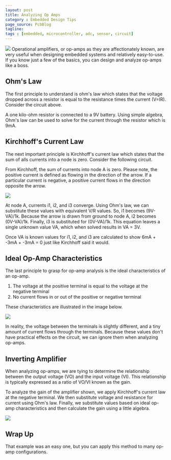 ```yaml
---
layout: post
title: Analyzing Op Amps
category : Embedded Design Tips
page_source: PcbBlog
tagline:
tags : [embedded, microcontroller, adc, sensor, circuit]
---
```


<img class="post_image" src="{{ BASE_PATH }}/images/analyzing-op-amps-ohm-circuit.jpg" />
Operational amplifiers, or op-amps as they are affectionately known, are very useful when designing embedded systems and relatively easy-to-use. If you know just a few of the basics, you can design and analyze op-amps like a boss.

## Ohm's Law

The first principle to understand is ohm's law which states that the voltage dropped across a resistor is equal to the resistance times the current (V=IR). Consider the circuit above.

A one kilo-ohm resistor is connected to a 9V battery. Using simple algebra, Ohm's law can be used to solve for the current through the resistor which is 9mA.

## Kirchhoff's Current Law

The next important principle is Kirchhoff's current law which states that the sum of alls currents into a node is zero. Consider the following circuit.

From Kirchhoff, the sum of currents into node A is zero. Please note, the positive current is defined as flowing in the direction of the arrow. If a particular current is negative, a positive current flows in the direction opposite the arrow.

<img class="post_image" src="{{ BASE_PATH }}/images/analyzing-op-amps-kirchhoff-circuit.jpg" />

At node A, currents i1, i2, and i3 converge. Using Ohm's law, we can substitute these values with equivalent V/R values. So, i1 becomes (9V-VA)/1k. Because the arrow is drawn from ground to node A, i2 becomes (0V-VA)/1k. Finally, i3 is substituted for (0V-VA)/1k. This equation leaves a single unknown value VA, which when solved results in VA = 3V.

Once VA is known values for i1, i2, and i3 are calculated to show 6mA + -3mA + -3mA = 0 just like Kirchhoff said it would.

## Ideal Op-Amp Characteristics

The last principle to grasp for op-amp analysis is the ideal characteristics of an op-amp.

1. The voltage at the positive terminal is equal to the voltage at the negative terminal
2. No current flows in or out of the positive or negative terminal

These characteristics are illustrated in the image below.

<img class="post_image" src="{{ BASE_PATH }}/images/analyzing-op-amps-ideal-chars.jpg" />

In reality, the voltage between the terminals is slightly different, and a tiny amount of current flows through the terminals. Because these values don't have practical effects on the circuit, we can ignore them when analyzing op-amps.

## Inverting Amplifier

When analyzing op-amps, we are tying to determine the relationship between the output voltage (VO) and the input voltage (VI). This relationship is typically expressed as a ratio of VO/VI known as the gain.

To analyze the gain of the amplifier shown, we apply Kirchhoff's current law at the negative terminal. We then substitute voltage and resistance for current using Ohm's law. Finally, we substitute values based on ideal op-amp characteristics and then calculate the gain using a little algebra.

<img class="post_image" src="{{ BASE_PATH }}/images/analyzing-op-amps-inverting-analysis.jpg" />


## Wrap Up

That example was an easy one, but you can apply this method to many op-amp configurations.
